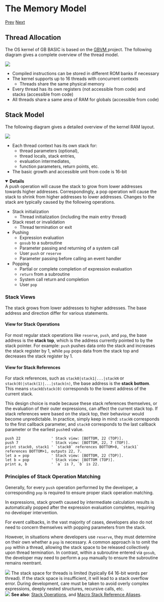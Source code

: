 # The Memory Model

[Prev]() [Next]()

## Thread Allocation

The OS kernel of GB BASIC is based on the <a class="nav-link" href="https://github.com/untoxa/gbvm" target="_blank">GBVM <i class="fa-solid fa-up-right-from-square"></i></a> project. The following diagram gives a complete overview of the thread model.

<img src="imgs/gbbvm-kernel-memory-layout.png" class="diagram-image diagram-schematic">

* Compiled instructions can be stored in different ROM banks if necessary
* The kernel supports up to 16 threads with concurrent contexts
  * Threads share the same physical memory
* Every thread has its own registers (not accessible from code) and stacks (accessible from code)
* All threads share a same area of RAM for globals (accessible from code)

## Stack Model

The following diagram gives a detailed overview of the kernel RAM layout.

<img src="imgs/gbbvm-thread-local-memory-layout.png" class="diagram-image diagram-schematic">

* Each thread context has its own stack for:
  * thread parameters (optional),
  * thread locals, stack entries,
  * evaluation intermediates,
  * function parameters, return points, etc.
* The basic growth and accessible unit from code is 16-bit

<details open>
<summary><b>Details</b></summary>
<div class="details-text">
A push operation will cause the stack to grow from lower addresses towards higher addresses. Correspondingly, a pop operation will cause the stack to shrink from higher addresses to lower addresses. Changes to the stack are typically caused by the following operations.

* Stack initialization
  * Thread initialization (including the main entry thread)
* Stack reset or invalidation
  * Thread termination or exit
* Pushing
  * Expression evaluation
  * `gosub` to a subroutine
  * Parameter passing and returning of a system call
  * User `push` or `reserve`
  * Parameter passing before calling an event handler
* Popping
  * Partial or complete completion of expression evaluation
  * `return` from a subroutine
  * System call return and completion
  * User `pop`
</div>
</details>

### Stack Views

The stack grows from lower addresses to higher addresses. The base address and direction differ for various statements.

#### View for Stack Operations

For most regular stack operations like `reserve`, `push`, and `pop`, the base address is the **stack top**, which is the address currently pointed to by the stack pointer. For example: `push` pushes data onto the stack and increases the stack register by 1, while `pop` pops data from the stack top and decreases the stack register by 1.

#### View for Stack References

For stack references, such as `stack0|stack1|...|stackN` or `stack(0)|stack(1)|...|stack(n)`, the base address is the **stack bottom**. This means `stack0`/`stack(0)` corresponds to the lowest address of the current stack.

This design choice is made because these stack references themselves, or the evaluation of their outer expressions, can affect the current stack top. If stack references were based on the stack top, their behaviour would become unpredictable. In practice, simply keep in mind: `stackN` corresponds to the first callback parameter, and `stack0` corresponds to the last callback parameter or the earliest `push`ed value.

```basic
push 22              ' Stack view: [BOTTOM, 22 (TOP)].
push 7               ' Stack view: [BOTTOM, 22, 7 (TOP)].
print stack0, stack1 ' `stack0` references BOTTOM+0, `stack1` references BOTTOM+1, outputs 22, 7.
let a = pop          ' Stack view: [BOTTOM, 22 (TOP)].
let b = pop          ' Stack view: [BOTTOM (TOP)].
print a, b           ' `a` is 7, `b` is 22.
```
<!-- prg
push 22              ' Stack view: [BOTTOM, 22 (TOP)].
push 7               ' Stack view: [BOTTOM, 22, 7 (TOP)].
print stack0, stack1 ' `stack0` references BOTTOM+0, `stack1` references BOTTOM+1, outputs 22, 7.
let a = pop          ' Stack view: [BOTTOM, 22 (TOP)].
let b = pop          ' Stack view: [BOTTOM (TOP)].
print a, b           ' `a` is 7, `b` is 22.
-->

### Principles of Stack Operation Matching

Generally, for every `push` operation performed by the developer, a corresponding `pop` is required to ensure proper stack operation matching.

In expressions, stack growth caused by intermediate calculation results is automatically popped after the expression evaluation completes, requiring no developer intervention.

For event callbacks, in the vast majority of cases, developers also do not need to concern themselves with popping parameters from the stack.

However, in situations where developers use `reserve`, they must determine on their own whether a `pop` is necessary. A common approach is to omit the `pop` within a thread, allowing the stack space to be released collectively upon thread termination. In contrast, within a subroutine entered via `gosub`, the developer may need to perform a `pop` manually to ensure the subroutine remains reentrant.

<div class="content-warn" style="min-height: 48px;">
  <img src="imgs/logo-nokbd.png" class="logo-tip">
  <span class="content-text">
    The stack space for threads is limited (typically 64 16-bit words per thread). If the stack space is insufficient, it will lead to a stack overflow error. During development, care must be taken to avoid overly complex expressions, deeply nested structures, recursive calls, etc.
  </span>
</div>

<div class="content-highlight" style="min-height: 48px;">
  <img src="imgs/logo-nokbd.png" class="logo-tip">
  <span class="content-text">
    <strong>See also</strong>: <a href="stack-operations.html" class="nav-link">Stack Operations</a>, and <a href="macro-stack-reference-aliases.html" class="nav-link">Macro Stack Reference Aliases</a>.
  </span>
</div>

<!-- gem -->
